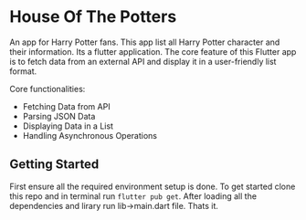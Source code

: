 # House Of The Potters

An app for Harry Potter fans. This app list all Harry Potter character and their information.
Its a flutter application. The core feature of this Flutter app is to fetch data from an external API and display it in a user-friendly list format.

Core functionalities:
- Fetching Data from API
- Parsing JSON Data
- Displaying Data in a List
- Handling Asynchronous Operations

## Getting Started
First ensure all the required environment setup is done.
To get started clone this repo and in terminal run ```flutter pub get```. After loading all the dependencies and lirary run lib->main.dart file. Thats it.

